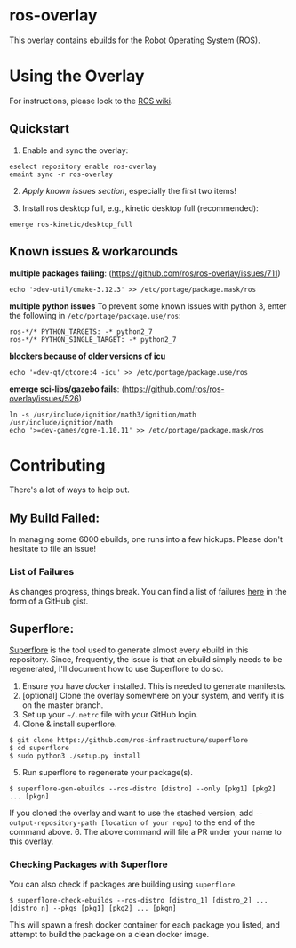 ros-overlay
===========
This overlay contains ebuilds for the Robot Operating System (ROS).

Using the Overlay
=================

For instructions, please look to the [ROS wiki](http://wiki.ros.org/ROS/Installation).

Quickstart
----------

1. Enable and sync the overlay:
```
eselect repository enable ros-overlay
emaint sync -r ros-overlay
````
2. *Apply known issues section*, especially the first two items!

3. Install ros desktop full, e.g., kinetic desktop full (recommended):
```
emerge ros-kinetic/desktop_full
```

Known issues & workarounds
--------------------------

**multiple packages failing**: (https://github.com/ros/ros-overlay/issues/711)
```
echo '>dev-util/cmake-3.12.3' >> /etc/portage/package.mask/ros
```

**multiple python issues**
To prevent some known issues with python 3, enter the following in
`/etc/portage/package.use/ros`:
```
ros-*/* PYTHON_TARGETS: -* python2_7
ros-*/* PYTHON_SINGLE_TARGET: -* python2_7
```

**blockers because of older versions of icu**
```
echo '=dev-qt/qtcore:4 -icu' >> /etc/portage/package.use/ros
```

**emerge sci-libs/gazebo fails**: (https://github.com/ros/ros-overlay/issues/526)
```
ln -s /usr/include/ignition/math3/ignition/math /usr/include/ignition/math
echo '>=dev-games/ogre-1.10.11' >> /etc/portage/package.mask/ros
```
Contributing
=============

There's a lot of ways to help out.

My Build Failed:
-----------------
In managing some 6000 ebuilds, one runs into a few hickups. Please don't hesitate
to file an issue!

### List of Failures
As changes progress, things break. You can find a list of failures
[here](https://gist.github.com/allenh1/8583d09f6ef4273b6e364e3578edad3d) in the form of a GitHub gist.

Superflore:
------------
[Superflore](https://github.com/ros-infrastructure/superflore) is the tool used to
generate almost every ebuild in this repository. Since, frequently, the issue is that
an ebuild simply needs to be regenerated, I'll document how to use Superflore to do so.

1. Ensure you have _docker_ installed. This is needed to generate manifests.
2. [optional] Clone the overlay somewhere on your system, and verify it is on the master branch.
3. Set up your `~/.netrc` file with your GitHub login.
4. Clone & install superflore.
```
$ git clone https://github.com/ros-infrastructure/superflore
$ cd superflore
$ sudo python3 ./setup.py install
```
5. Run superflore to regenerate your package(s).
```
$ superflore-gen-ebuilds --ros-distro [distro] --only [pkg1] [pkg2] ... [pkgn]
```

If you cloned the overlay and want to use the stashed version, add `--output-repository-path [location of your repo]` to the end of the command above.
6. The above command will file a PR under your name to this overlay.


### Checking Packages with Superflore
You can also check if packages are building using `superflore`.

```
$ superflore-check-ebuilds --ros-distro [distro_1] [distro_2] ... [distro_n] --pkgs [pkg1] [pkg2] ... [pkgn]
```

This will spawn a fresh docker container for each package you listed, and attempt to build the
package on a clean docker image.
